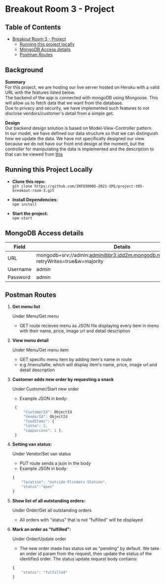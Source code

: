 # Breakout Room 3 - Project

## Table of Contents

- [Breakout Room 3 - Project](#breakout-room-3---project)
  - [Running this project locally](#running-this-project-locally)
  - [MongoDB Access details](#mongodb-access-details)
  - [Postman Routes](#postman-routes)

## Background

**Summary**  
For this project, we are hosting our live server hosted on Heroku with a valid URL with the features listed below.  
The backend of the app is connected with mongoDB using Mongoose. This will allow us to fetch data that we want from the database.  
Due to privacy and security, we have implemented such features to not disclose vendors/customer's detail from a simple get.

**Design**  
Our backend design solution is based on Model-View-Controller pattern.  
In our model, we have defined our data structure so that we can distinguish how we update the data.
We have not specifically designed our view because we do not have our front end design at the moment,
but the controller for manipulating the data is implemented and the description to that can be viewed from [this](#postman-routes)

## Running this Project Locally

- **Clone this repo:**  
  `git clone https://github.com/INFO30005-2021-SM1/project-t05-breakout-room-3.git`

- **Install Dependencies:**  
  `npm install`

- **Start the project:**  
  `npm start`

## MongoDB Access details

| Field    | Details                                                                                     |
| -------- | ------------------------------------------------------------------------------------------- |
| URL      | mongodb+srv://admin:admin@br3.jdd2m.mongodb.net/myFirstDatabase?retryWrites=true&w=majority |
| Username | admin                                                                                       |
| Password | admin                                                                                       |

## Postman Routes

1. **Get menu list**

   Under Menu/Get menu

   - GET route recieves menu as JSON file displaying every item in menu with their name, price, image url and detail description

2. **View menu detail**

   Under Menu/Get menu item

   - GET specific menu item by adding item's name in route
   - e.g /menu/latte, which will display item's name, price, image url and detail description

3. **Customer adds new order by requesting a snack**

   Under Customer/Start new order

   - Example JSON in body:

   ```javascript
    {
        "CustomerId": ObjectId
        "VendorId": ObjectId
        "foodItems": {
        "latte": 2,
        "cappuccino": 1 },
    }
   ```

4. **Setting van status:**

   Under Vendor/Set van status

   - PUT route sends a json in the body
   - Example JSON in body:

   ```javascript
   {
       "location": "outside Flinders Station",
       "status":"open"
   }
   ```

5. **Show list of all outstanding orders:**

   Under Order/Get all outstanding orders

   - All orders with "status" that is not "fulfilled" will be displayed

6. **Mark an order as "fulfilled":**

   Under Order/Update order

   - The new order made has status set as "pending" by default. We take an order id param from the request, then update the status of the identified order. The status update request body contains:

   ```javascript
   {
       "status": "fulfilled"
   }
   ```
